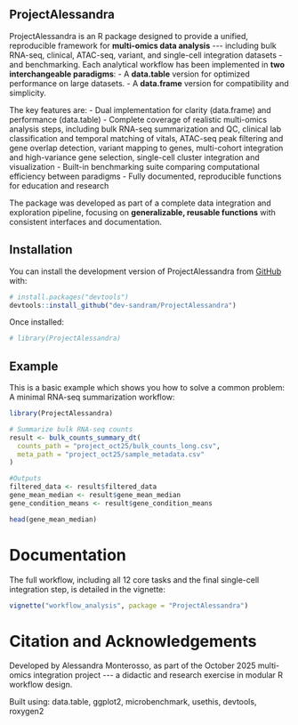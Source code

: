 ## ProjectAlessandra

ProjectAlessandra is an R package designed to provide a unified, reproducible framework for **multi-omics data analysis** --- including bulk RNA-seq, clinical, ATAC-seq, variant, and single-cell integration datasets - and benchmarking. Each analytical workflow has been implemented in **two interchangeable paradigms**: - A **data.table** version for optimized performance on large datasets. - A **data.frame** version for compatibility and simplicity.

The key features are: - Dual implementation for clarity (data.frame) and performance (data.table) - Complete coverage of realistic multi-omics analysis steps, including bulk RNA-seq summarization and QC, clinical lab classification and temporal matching of vitals, ATAC-seq peak filtering and gene overlap detection, variant mapping to genes, multi-cohort integration and high-variance gene selection, single-cell cluster integration and visualization - Built-in benchmarking suite comparing computational efficiency between paradigms - Fully documented, reproducible functions for education and research

The package was developed as part of a complete data integration and exploration pipeline, focusing on **generalizable, reusable functions** with consistent interfaces and documentation.

## Installation

You can install the development version of ProjectAlessandra from [GitHub](https://github.com/) with:

``` r
# install.packages("devtools")
devtools::install_github("dev-sandram/ProjectAlessandra")
```

Once installed:

``` r
# library(ProjectAlessandra)
```

## Example

This is a basic example which shows you how to solve a common problem: A minimal RNA-seq summarization workflow:

``` r
library(ProjectAlessandra)

# Summarize bulk RNA-seq counts
result <- bulk_counts_summary_dt(
  counts_path = "project_oct25/bulk_counts_long.csv",
  meta_path = "project_oct25/sample_metadata.csv"
)

#Outputs
filtered_data <- result$filtered_data
gene_mean_median <- result$gene_mean_median
gene_condition_means <- result$gene_condition_means

head(gene_mean_median)
```

# Documentation

The full workflow, including all 12 core tasks and the final single-cell integration step, is detailed in the vignette:

``` r
vignette("workflow_analysis", package = "ProjectAlessandra")
```

# Citation and Acknowledgements

Developed by Alessandra Monterosso, as part of the October 2025 multi-omics integration project --- a didactic and research exercise in modular R workflow design.

Built using: data.table, ggplot2, microbenchmark, usethis, devtools, roxygen2
